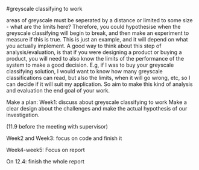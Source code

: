 #greyscale classifying to work


areas of greyscale must be seperated by a distance or limited to some size - what are the limits here? Therefore, you could hypothesise when the greyscale classifying will begin to break, and then make an experiment to measure if this is true.  This is just an example, and it will depend on what you actually implement.  A good way to think about this step of analysis/evaluation, is that if you were designing a product or buying a product, you will need to also know the limits of the performance of the system to make a good decision.  E.g, if I was to buy your greyscale classifying solution, I would want to know how many greyscale classifications can read, but also the limits, when it will go wrong, etc, so I can decide if it will suit my application.   So aim to make this kind of analysis and evaluation the end goal of your work. 

Make a plan:
Week1: discuss about greyscale classifying to work
Make a clear design about the challenges and make the actual hypothesis of our investigation.




(11.9 before the meeting with supervisor)


Week2 and Week3: focus on code and finish it




Week4-week5:
Focus on report

On 12.4: finish the whole report
